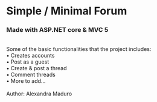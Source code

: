 <h1> Simple / Minimal Forum  </h1>
<h3> Made with ASP.NET core &amp; MVC 5  </h3>

<br>
Some of the basic functionalities that the project includes:    
<br>
• Creates accounts         
<br>• Post as a guest        
<br>• Create &amp; post a thread 
<br>• Comment threads        
<br>• More to add...  
<br>
<br>Author: Alexandra Maduro
